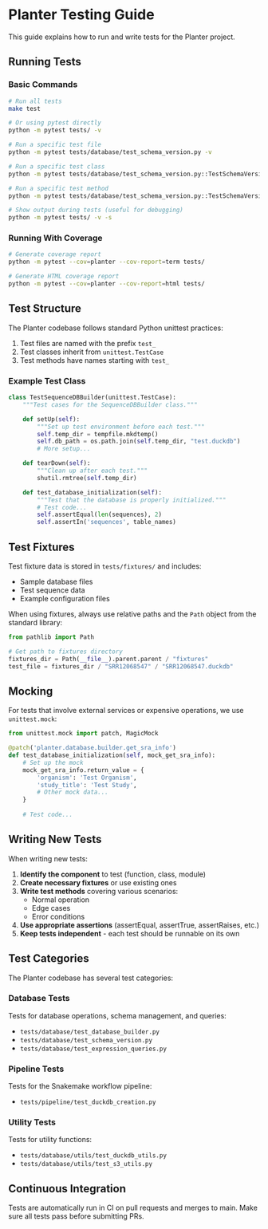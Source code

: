 # Planter Testing Guide

This guide explains how to run and write tests for the Planter project.

## Running Tests

### Basic Commands

```bash
# Run all tests
make test

# Or using pytest directly
python -m pytest tests/ -v

# Run a specific test file
python -m pytest tests/database/test_schema_version.py -v

# Run a specific test class
python -m pytest tests/database/test_schema_version.py::TestSchemaVersion -v

# Run a specific test method
python -m pytest tests/database/test_schema_version.py::TestSchemaVersion::test_get_db_schema_version -v

# Show output during tests (useful for debugging)
python -m pytest tests/ -v -s
```

### Running With Coverage

```bash
# Generate coverage report
python -m pytest --cov=planter --cov-report=term tests/

# Generate HTML coverage report
python -m pytest --cov=planter --cov-report=html tests/
```

## Test Structure

The Planter codebase follows standard Python unittest practices:

1. Test files are named with the prefix `test_`
2. Test classes inherit from `unittest.TestCase`
3. Test methods have names starting with `test_`

### Example Test Class

```python
class TestSequenceDBBuilder(unittest.TestCase):
    """Test cases for the SequenceDBBuilder class."""

    def setUp(self):
        """Set up test environment before each test."""
        self.temp_dir = tempfile.mkdtemp()
        self.db_path = os.path.join(self.temp_dir, "test.duckdb")
        # More setup...

    def tearDown(self):
        """Clean up after each test."""
        shutil.rmtree(self.temp_dir)

    def test_database_initialization(self):
        """Test that the database is properly initialized."""
        # Test code...
        self.assertEqual(len(sequences), 2)
        self.assertIn('sequences', table_names)
```

## Test Fixtures

Test fixture data is stored in `tests/fixtures/` and includes:

- Sample database files
- Test sequence data
- Example configuration files

When using fixtures, always use relative paths and the `Path` object from the standard library:

```python
from pathlib import Path

# Get path to fixtures directory
fixtures_dir = Path(__file__).parent.parent / "fixtures"
test_file = fixtures_dir / "SRR12068547" / "SRR12068547.duckdb"
```

## Mocking

For tests that involve external services or expensive operations, we use `unittest.mock`:

```python
from unittest.mock import patch, MagicMock

@patch('planter.database.builder.get_sra_info')
def test_database_initialization(self, mock_get_sra_info):
    # Set up the mock
    mock_get_sra_info.return_value = {
        'organism': 'Test Organism',
        'study_title': 'Test Study',
        # Other mock data...
    }
    
    # Test code...
```

## Writing New Tests

When writing new tests:

1. **Identify the component** to test (function, class, module)
2. **Create necessary fixtures** or use existing ones
3. **Write test methods** covering various scenarios:
   - Normal operation
   - Edge cases
   - Error conditions
4. **Use appropriate assertions** (assertEqual, assertTrue, assertRaises, etc.)
5. **Keep tests independent** - each test should be runnable on its own

## Test Categories

The Planter codebase has several test categories:

### Database Tests

Tests for database operations, schema management, and queries:
- `tests/database/test_database_builder.py`
- `tests/database/test_schema_version.py`
- `tests/database/test_expression_queries.py`

### Pipeline Tests

Tests for the Snakemake workflow pipeline:
- `tests/pipeline/test_duckdb_creation.py`

### Utility Tests

Tests for utility functions:
- `tests/database/utils/test_duckdb_utils.py`
- `tests/database/utils/test_s3_utils.py`

## Continuous Integration

Tests are automatically run in CI on pull requests and merges to main. Make sure all tests pass before submitting PRs.